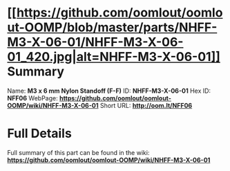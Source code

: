 
[[https://github.com/oomlout/oomlout-OOMP/blob/master/parts/NHFF-M3-X-06-01/NHFF-M3-X-06-01_420.jpg|alt=NHFF-M3-X-06-01]] 
Summary
=================

Name: __M3 x 6 mm Nylon Standoff (F-F)__
ID: __NHFF-M3-X-06-01__
Hex ID: __NFF06__
WebPage: __https://github.com/oomlout/oomlout-OOMP/wiki/NHFF-M3-X-06-01__
Short URL: __http://oom.lt/NFF06__

Full Details
==========================
Full summary of this part can be found in the wiki:   
__https://github.com/oomlout/oomlout-OOMP/wiki/NHFF-M3-X-06-01__   

